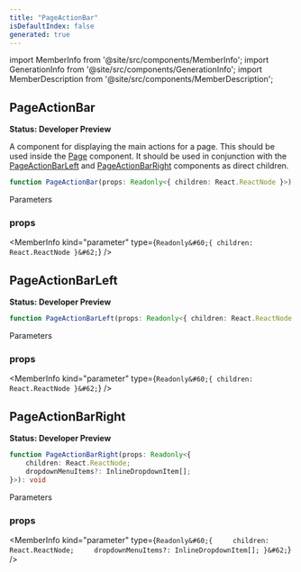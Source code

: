 ```yaml
---
title: "PageActionBar"
isDefaultIndex: false
generated: true
---
```

<!-- This file was generated from the Vendure source. Do not modify. Instead, re-run the "docs:build" script -->
import MemberInfo from '@site/src/components/MemberInfo';
import GenerationInfo from '@site/src/components/GenerationInfo';
import MemberDescription from '@site/src/components/MemberDescription';


## PageActionBar

<GenerationInfo sourceFile="packages/dashboard/src/lib/framework/layout-engine/page-layout.tsx" sourceLine="275" packageName="@vendure/dashboard" since="3.3.0" />

**Status: Developer Preview**

A component for displaying the main actions for a page. This should be used inside the <a href='/reference/dashboard/components/page#page'>Page</a> component.
It should be used in conjunction with the <a href='/reference/dashboard/components/page-action-bar#pageactionbarleft'>PageActionBarLeft</a> and <a href='/reference/dashboard/components/page-action-bar#pageactionbarright'>PageActionBarRight</a> components
as direct children.

```ts title="Signature"
function PageActionBar(props: Readonly<{ children: React.ReactNode }>): void
```
Parameters

### props

<MemberInfo kind="parameter" type={`Readonly&#60;{ children: React.ReactNode }&#62;`} />



## PageActionBarLeft

<GenerationInfo sourceFile="packages/dashboard/src/lib/framework/layout-engine/page-layout.tsx" sourceLine="297" packageName="@vendure/dashboard" since="3.3.0" />

**Status: Developer Preview**

```ts title="Signature"
function PageActionBarLeft(props: Readonly<{ children: React.ReactNode }>): void
```
Parameters

### props

<MemberInfo kind="parameter" type={`Readonly&#60;{ children: React.ReactNode }&#62;`} />



## PageActionBarRight

<GenerationInfo sourceFile="packages/dashboard/src/lib/framework/layout-engine/page-layout.tsx" sourceLine="311" packageName="@vendure/dashboard" since="3.3.0" />

**Status: Developer Preview**

```ts title="Signature"
function PageActionBarRight(props: Readonly<{
    children: React.ReactNode;
    dropdownMenuItems?: InlineDropdownItem[];
}>): void
```
Parameters

### props

<MemberInfo kind="parameter" type={`Readonly&#60;{     children: React.ReactNode;     dropdownMenuItems?: InlineDropdownItem[]; }&#62;`} />

